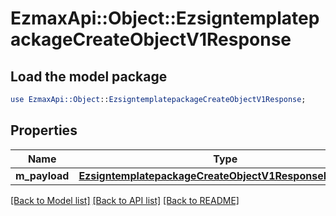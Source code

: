 # EzmaxApi::Object::EzsigntemplatepackageCreateObjectV1Response

## Load the model package
```perl
use EzmaxApi::Object::EzsigntemplatepackageCreateObjectV1Response;
```

## Properties
Name | Type | Description | Notes
------------ | ------------- | ------------- | -------------
**m_payload** | [**EzsigntemplatepackageCreateObjectV1ResponseMPayload**](EzsigntemplatepackageCreateObjectV1ResponseMPayload.md) |  | 

[[Back to Model list]](../README.md#documentation-for-models) [[Back to API list]](../README.md#documentation-for-api-endpoints) [[Back to README]](../README.md)


